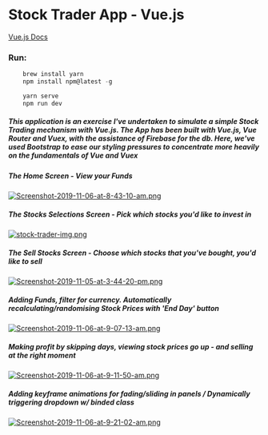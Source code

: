 # Stock Trader App - Vue.js

[Vue.js Docs](https://vuejs.org/v2/guide/)

### Run:

```javascript
    brew install yarn
    npm install npm@latest -g

    yarn serve
    npm run dev
```

##### This application is an exercise I've undertaken to simulate a simple Stock Trading mechanism with Vue.js. The App has been built with Vue.js, Vue Router and Vuex, with the assistance of Firebase for the db. Here, we've used Bootstrap to ease our styling pressures to concentrate more heavily on the fundamentals of Vue and Vuex

##### The Home Screen - View your Funds

[![Screenshot-2019-11-06-at-8-43-10-am.png](https://i.postimg.cc/9FbHpzr8/Screenshot-2019-11-06-at-8-43-10-am.png)](https://postimg.cc/F7Y6Frb3)

##### The Stocks Selections Screen - Pick which stocks you'd like to invest in

[![stock-trader-img.png](https://i.postimg.cc/jjtxmWyr/stock-trader-img.png)](https://postimg.cc/sMHCZgnn)

##### The Sell Stocks Screen - Choose which stocks that you've bought, you'd like to sell

[![Screenshot-2019-11-05-at-3-44-20-pm.png](https://i.postimg.cc/bJw5x9bd/Screenshot-2019-11-05-at-3-44-20-pm.png)](https://postimg.cc/7CjXD7Ky)

##### Adding Funds, filter for currency. Automatically recalculating/randomising Stock Prices with 'End Day' button

[![Screenshot-2019-11-06-at-9-07-13-am.png](https://i.postimg.cc/gjVnnLbp/Screenshot-2019-11-06-at-9-07-13-am.png)](https://postimg.cc/SYKyPsK1)

##### Making profit by skipping days, viewing stock prices go up - and selling at the right moment

[![Screenshot-2019-11-06-at-9-11-50-am.png](https://i.postimg.cc/4d5FQBgF/Screenshot-2019-11-06-at-9-11-50-am.png)](https://postimg.cc/zbyjJw3n)

##### Adding keyframe animations for fading/sliding in panels / Dynamically triggering dropdown w/ binded class

[![Screenshot-2019-11-06-at-9-21-02-am.png](https://i.postimg.cc/pVsbzYR6/Screenshot-2019-11-06-at-9-21-02-am.png)](https://postimg.cc/hhQ5qmJL)
